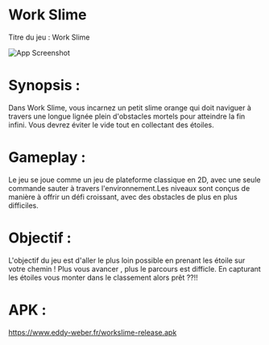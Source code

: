 
# Work Slime

Titre du jeu : Work Slime

![App Screenshot](https://www.eddy-weber.fr/slime.png)



# Synopsis : 
Dans Work Slime, vous incarnez un petit slime orange qui doit naviguer à travers une longue lignée plein d'obstacles mortels pour atteindre la fin infini. Vous devrez éviter le vide tout en collectant des étoiles.

# Gameplay :

Le jeu se joue comme un jeu de plateforme classique en 2D, avec une seule commande sauter à travers l'environnement.Les niveaux sont conçus de manière à offrir un défi croissant, avec des obstacles de plus en plus difficiles.

# Objectif :

L'objectif du jeu est d'aller le plus loin possible en prenant les étoile sur votre chemin ! Plus vous avancer , plus le parcours est difficle. En capturant les étoiles vous monter dans le classement alors prêt ??!!


# APK :

https://www.eddy-weber.fr/workslime-release.apk
